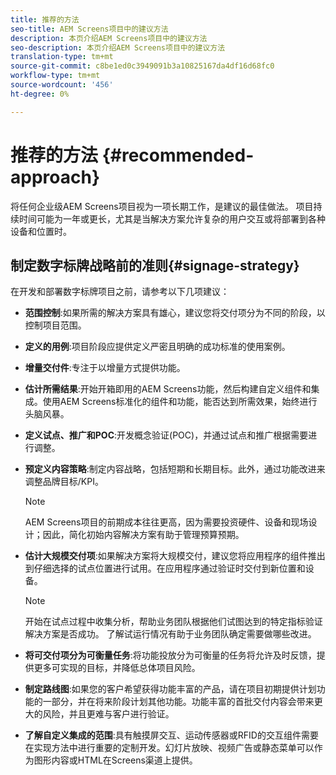 ```yaml
---
title: 推荐的方法
seo-title: AEM Screens项目中的建议方法
description: 本页介绍AEM Screens项目中的建议方法
seo-description: 本页介绍AEM Screens项目中的建议方法
translation-type: tm+mt
source-git-commit: c8be1ed0c3949091b3a10825167da4df16d68fc0
workflow-type: tm+mt
source-wordcount: '456'
ht-degree: 0%

---
```



# 推荐的方法 {#recommended-approach}

将任何企业级AEM Screens项目视为一项长期工作，是建议的最佳做法。 项目持续时间可能为一年或更长，尤其是当解决方案允许复杂的用户交互或将部署到各种设备和位置时。

## 制定数字标牌战略前的准则{#signage-strategy}

在开发和部署数字标牌项目之前，请参考以下几项建议：

* **范围控制**:如果所需的解决方案具有雄心，建议您将交付项分为不同的阶段，以控制项目范围。

* **定义的用例**:项目阶段应提供定义严密且明确的成功标准的使用案例。

* **增量交付件**:专注于以增量方式提供功能。

* **估计所需结果**:开始开箱即用的AEM Screens功能，然后构建自定义组件和集成。使用AEM Screens标准化的组件和功能，能否达到所需效果，始终进行头脑风暴。

* **定义试点、推广和POC**:开发概念验证(POC)，并通过试点和推广根据需要进行调整。

* **预定义内容策略**:制定内容战略，包括短期和长期目标。此外，通过功能改进来调整品牌目标/KPI。

   >[!NOTE]
   >
   > AEM Screens项目的前期成本往往更高，因为需要投资硬件、设备和现场设计；因此，简化初始内容解决方案有助于管理预算预期。

* **估计大规模交付项**:如果解决方案将大规模交付，建议您将应用程序的组件推出到仔细选择的试点位置进行试用。在应用程序通过验证时交付到新位置和设备。

   >[!NOTE]
   >
   > 开始在试点过程中收集分析，帮助业务团队根据他们试图达到的特定指标验证解决方案是否成功。 了解试运行情况有助于业务团队确定需要做哪些改进。

* **将可交付项分为可衡量任务**:将功能投放分为可衡量的任务将允许及时反馈，提供更多可实现的目标，并降低总体项目风险。

* **制定路线图**:如果您的客户希望获得功能丰富的产品，请在项目初期提供计划功能的一部分，并在将来阶段计划其他功能。功能丰富的首批交付内容会带来更大的风险，并且更难与客户进行验证。

* **了解自定义集成的范围**:具有触摸屏交互、运动传感器或RFID的交互组件需要在实现方法中进行重要的定制开发。幻灯片放映、视频广告或静态菜单可以作为图形内容或HTML在Screens渠道上提供。

